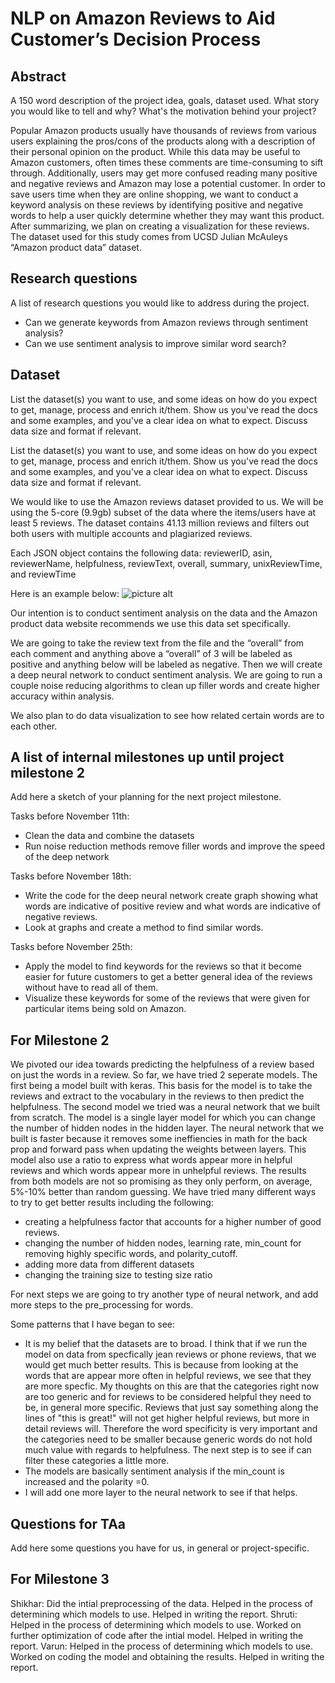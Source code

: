 # NLP on Amazon Reviews to Aid Customer’s Decision Process

## Abstract
A 150 word description of the project idea, goals, dataset used. What story you would like to tell and why? What's the motivation behind your project?

Popular Amazon products usually have thousands of reviews from various users explaining the pros/cons of the products along with a description of their personal opinion on the product. While this data may be useful to Amazon customers, often times these comments are time-consuming to sift through. Additionally, users may get more confused reading many positive and negative reviews and Amazon may lose a potential customer. In order to save users time when they are online shopping, we want to conduct a keyword analysis on these reviews by identifying positive and negative words to help a user quickly determine whether they may want this product. After summarizing, we plan on  creating a visualization for these reviews. The dataset used for this study comes from UCSD Julian McAuleys “Amazon product data” dataset.

## Research questions
A list of research questions you would like to address during the project. 

* Can we generate keywords from Amazon reviews through sentiment analysis?
* Can we use sentiment analysis to improve similar word search?

## Dataset
List the dataset(s) you want to use, and some ideas on how do you expect to get, manage, process and enrich it/them. Show us you've read the docs and some examples, and you've a clear idea on what to expect. Discuss data size and format if relevant.

List the dataset(s) you want to use, and some ideas on how do you expect to get, manage, process and enrich it/them. Show us you've read the docs and some examples, and you've a clear idea on what to expect. Discuss data size and format if relevant.

We would like to use the Amazon reviews dataset provided to us. We will be using the 5-core (9.9gb) subset of the data where the items/users have at least 5 reviews. The dataset contains 41.13 million reviews and filters out both users with multiple accounts and plagiarized reviews. 

Each JSON object contains the following data: reviewerID, asin, reviewerName, helpfulness, reviewText, overall, summary, unixReviewTime, and reviewTime

Here is an example below: 
![picture alt](https://github.com/sdhar3/ADA-Project/blob/master/example.png "example of one review")

Our intention is to conduct sentiment analysis on the data and the Amazon product data website recommends we use this data set specifically. 

We are going to take the review text from the file and the “overall” from each comment and anything above a “overall” of 3 will be labeled as positive and anything below will be labeled as negative. Then we will create a deep neural network to conduct sentiment analysis. We are going to run a couple noise reducing algorithms to clean up filler words and create higher accuracy within analysis. 

We also plan to do data visualization to see how related certain words are to each other. 

## A list of internal milestones up until project milestone 2
Add here a sketch of your planning for the next project milestone.

Tasks before November 11th:
* Clean the data and combine the datasets
* Run noise reduction methods remove filler words and improve the speed of the deep network

Tasks before November 18th:
* Write the code for the deep neural network create graph showing what words are indicative of positive review and what words are indicative of negative reviews.
* Look at graphs and create a method to find similar words.

Tasks before November 25th:
* Apply the model to find keywords for the reviews so that it become easier for future customers to get a better general idea of the reviews without have to read all of them.
* Visualize these keywords for some of the reviews that were given for particular items being sold on Amazon.

## For Milestone 2 
We pivoted our idea towards predicting the helpfulness of a review based on just the words in a review. So far, we have tried 2 seperate models. The first being a model built with keras. This basis for the model is to take the reviews and extract to the vocabulary in the reviews to then predict the helpfulness. The second model we tried was a neural network that we built from scratch. The model is a single layer model for which you can change the number of hidden nodes in the hidden layer. The neural network that we built is faster because it removes some ineffiencies in math for the back prop and forward pass when updating the weights between layers. This model also use a ratio to express what words appear more in helpful reviews and which words appear more in unhelpful reviews. The results from both models are not so promising as they only perform, on average, 5%-10% better than random guessing. We have tried many different ways to try to get better results including the following:
* creating a helpfulness factor that accounts for a higher number of good reviews.
* changing the number of hidden nodes, learning rate, min_count for removing highly specific words, and polarity_cutoff.
* adding more data from different datasets
* changing the training size to testing size ratio

For next steps we are going to try another type of neural network, and add more steps to the pre_processing for words.

Some patterns that I have began to see:
* It is my belief that the datasets are to broad. I think that if we run the model on data from specfically jean reviews or phone reviews, that we would get much better results. This is because from looking at the words that are appear more often in helpful reviews, we see that they are more specfic. My thoughts on this are that the categories right now are too generic and for reviews to be considered helpful they need to be, in general more specific. Reviews that just say something along the lines of "this is great!" will not get higher helpful reviews, but more in detail reviews will. Therefore the word specificity is very important and the categories need to be smaller because generic words do not hold much value with regards to helpfulness. The next step is to see if can filter these categories a little more.
* The models are basically sentiment analysis if the min_count is increased and the polarity =0.
* I will add one more layer to the neural network to see if that helps.

## Questions for TAa
Add here some questions you have for us, in general or project-specific.

## For Milestone 3 
Shikhar: Did the intial preprocessing of the data. Helped in the process of determining which models to use. Helped in writing the report.
Shruti: Helped in the process of determining which models to use. Worked on further optimization of code after the intial model. Helped in writing the report.
Varun: Helped in the process of determining which models to use. Worked on coding the model and obtaining the results. Helped in writing the report.
